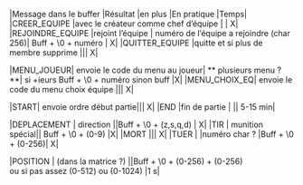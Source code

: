 |Message dans le buffer	|Résultat	|en plus	|En pratique	|Temps|
|CREER_EQUIPE	|avec le créateur comme chef d’équipe	| |		X|
|REJOINDRE_EQUIPE	|rejoint l’équipe |	numéro de l’équipe a rejoindre (char 256)|	Buff + \0 + numéro |	X|
|QUITTER_EQUIPE	|quitte et si plus de membre supprime	|||		X|

|MENU_JOUEUR|	envoie le code du menu au joueur|	** plusieurs menu ?	**| si +ieurs Buff + \0 + numéro sinon buff	|X|
|MENU_CHOIX_EQ|	envoie le code du menu choix équipe	|||		X|

|START|	envoie ordre début partie|||			X|
|END	|fin de partie	|	||	5-15 min|

|DEPLACEMENT	|	direction	||Buff + \0 + (z,s,q,d) |	X|
|TIR	|	munition spécial||	Buff + \0 + (0-9)	|X|
|MORT	|||			X|
|TUER	|	|numéro char ?	|Buff + \0 + (0-256)|	X|

|POSITION	|	(dans la matrice ?)	||Buff + \0 + (0-256) + (0-256) 	
			ou si pas assez (0-512) ou (0-1024)	|1 s|
